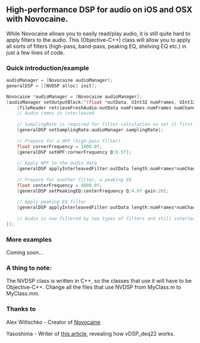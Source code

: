 ## High-performance DSP for audio on iOS and OSX with Novocaine.

While Novocaine allows you to easily read/play audio, it is still quite hard to apply filters to the audio. This (Objective-C++) class will allow you to apply all sorts of filters (high-pass, band-pass, peaking EQ, shelving EQ etc.) in just a few lines of code.

### Quick introduction/example
``` objective-c
audioManager = [Novocaine audioManager];
generalDSP = [[NVDSP alloc] init];

Novocaine *audioManager = [Novocaine audioManager];
[audioManager setOutputBlock:^(float *outData, UInt32 numFrames, UInt32 numChannels) {
    [fileReader retrieveFreshAudio:outData numFrames:numFrames numChannels:numChannels];
    // Audio comes in interleaved
    
    // SamplingRate is required for filter calculation so set it first
    [generalDSP setSamplingRate:audioManager.samplingRate];
    
    // Prepare for a HPF (high-pass filter)
    float cornerFrequency = 1000.0f;
    [generalDSP setHPF:cornerFrequency Q:0.5f];
    
    // Apply HPF to the audio data
    [generalDSP applyInterleavedFilter:outData length:numFrames*numChannels];
    
    // Prepare for another filter, a peaking EQ
    float centerFrequency = 4000.0f;
    [generalDSP setPeakingEQ:centerFrequency Q:4.0f gain:20];
    
    // Apply peaking EQ filter
    [generalDSP applyInterleavedFilter:outData length:numFrames*numChannels];
    
    // Audio is now filtered by two types of filters and still interleaved :)
}];
```

### More examples
Coming soon...

### A thing to note: 
The NVDSP class is written in C++, so the classes that use it will have to be Objective-C++. Change all the files that use NVDSP from MyClass.m to MyClass.mm.

### Thanks to
Alex Wiltschko - Creator of [Novocaine](http://alexbw.github.com/novocaine/)

Yasoshima - Writer of [this article](http://objective-audio.jp/2008/02/biquad-filter.html), revealing how vDSP_deq22 works.